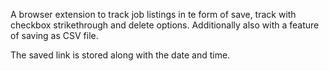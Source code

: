 A browser extension to track job listings in te form of save, track with checkbox strikethrough and delete options. Additionally also with a feature of saving as  CSV file.

The saved link is stored along with the date and time. 
